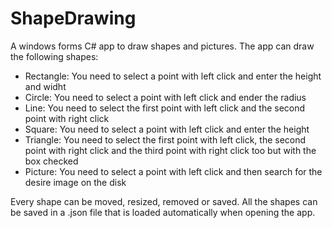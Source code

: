 # ShapeDrawing
A windows forms C# app to draw shapes and pictures.
The app can draw the following shapes: 
- Rectangle: You need to select a point with left click and enter the height and widht 
- Circle: You need to select a point with left click and ender the radius 
- Line: You need to select the first point with left click and the second point with right click
- Square: You need to select a point with left click and enter the height 
- Triangle: You need to select the first point with left click, the second point with right click and the third point with right click too but with the box checked
- Picture: You need to select a point with left click and then search for the desire image on the disk 

Every shape can be moved, resized, removed or saved. All the shapes can be saved in a .json file that is loaded automatically when opening the app.

